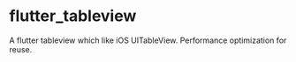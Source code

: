 # flutter_tableview
A flutter tableview which like iOS UITableView. Performance optimization for reuse.
